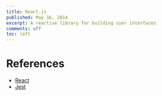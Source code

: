 ```yaml
---
title: React.js
published: May 16, 2014
excerpt: A reactive library for building user interfaces
comments: off
toc: left
---
```


# References

* [React](http://facebook.github.io/react/)
* [Jest](http://facebook.github.io/jest/)

